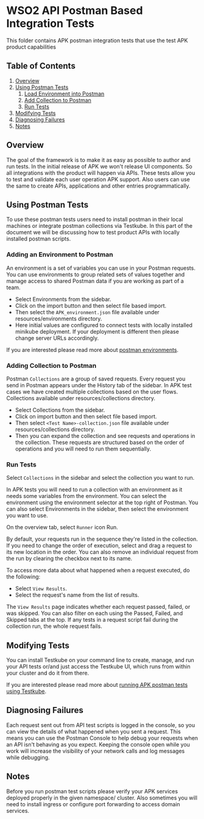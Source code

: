 # WSO2 API Postman Based Integration Tests

This folder contains APK postman integration tests that use the test APK product capabilities

## Table of Contents

1. [Overview](#overview)
1. [Using Postman Tests](#using-postman-tests)
    1. [Load Environment into Postman](#adding-an-environment-to-postman)
    1. [Add Collection to Postman](#adding-collection-to-postman)
    1. [Run Tests](#run-tests)
1. [Modifying Tests](#modifying-tests)
1. [Diagnosing Failures](#diagnosing-failures)
1. [Notes](#notes)

## Overview

The goal of the framework is to make it as easy as possible to author and run tests. In the initial release of APK we won't release UI components. So all integrations with the product will happen via APIs. These tests allow you to test and validate each user operation APK support. Also users can use the same to create APIs, applications and other entries programmatically.


## Using Postman Tests

To use these postman tests users need to install postman in their local machines or integrate postman collections via Testkube. In this part of the document we will be discussing how to test product APIs with locally installed postman scripts.

### Adding an Environment to Postman

An environment is a set of variables you can use in your Postman requests. You can use environments to group related sets of values together and manage access to shared Postman data if you are working as part of a team.

* Select Environments from the sidebar.
* Click on the import button and then select file based import.
* Then select the `APK_environment.json` file available under resources/environments directory.
* Here initial values are configured to connect tests with locally installed minikube deployment. If your deployment is different then please change server URLs accordingly.


If you are interested please read more about 
[postman environments](https://learning.postman.com/docs/sending-requests/managing-environments/).


### Adding Collection to Postman

Postman `Collections` are a group of saved requests. Every request you send in Postman appears under the History tab of the sidebar. In APK test cases we have created multiple collections based on the user flows. Collections available under resources/collections directory.


* Select Collections from the sidebar.
* Click on import button and then select file based import. 
* Then select `<Test Name>-collection.json` file available under resources/collections directory.
* Then you can expand the collection and see requests and operations in the collection. These requests are structured based on the order of operations and you will need to run them sequentially.


### Run Tests
Select `Collections` in the sidebar and select the collection you want to run.

In APK tests you will need to run a collection with an environment as it needs some variables from the environment. You can select the environment using the environment selector at the top right of Postman. You can also select Environments in the sidebar, then select the environment you want to use.

On the overview tab, select `Runner` icon Run.

By default, your requests run in the sequence they're listed in the collection. If you need to change the order of execution, select and drag a request to its new location in the order. You can also remove an individual request from the run by clearing the checkbox next to its name.

To access more data about what happened when a request executed, do the following:
* Select `View Results`.
* Select the request's name from the list of results.

The `View Results` page indicates whether each request passed, failed, or was skipped. You can also filter on each using the Passed, Failed, and Skipped tabs at the top. If any tests in a request script fail during the collection run, the whole request fails.


## Modifying Tests
You can install Testkube on your command line to create, manage, and run your API tests or/and just access the Testkube UI, which runs from within your cluster and do it from there.


If you are interested please read more about 
[running APK postman tests using Testkube](https://testkube.io/blog/api-testing-in-kubernetes-with-postman).



## Diagnosing Failures
Each request sent out from API test scripts is logged in the console, so you can view the details of what happened when you sent a request. This means you can use the Postman Console to help debug your requests when an API isn't behaving as you expect. Keeping the console open while you work will increase the visibility of your network calls and log messages while debugging.


## Notes
Before you run postman test scripts please verify your APK services deployed properly in the given namespace/ cluster. Also sometimes you will need to install ingress or configure port forwarding to access domain services.